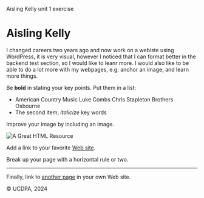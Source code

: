 Aisling Kelly unit 1 exercise
<!DOCTYPE html>

<html lang="en">

<head>

<meta charset="UTF-8">

<meta name="viewport" content="width=device-width, initial-scale=1.0">

</head>

<body>

<!-- Text between angle brackets is an HTML tag and is not displayed.

Most tags, such as the HTML and /HTML tags that surround the contents of

a page, come in pairs; some tags, like HR, for a horizontal rule, stand

alone. Comments, such as the text you're reading, are not displayed when

the Web page is shown. The information between the HEAD and /HEAD tags is

not displayed. The information between the BODY and /BODY tags is displayed.-->

<!-- The information between the BODY and /BODY tags is displayed.-->

<h1>Aisling Kelly</h1>
<p> I changed careers two years ago and now work on a webiste using WordPress, it is very visual, however I noticed that I can format better in the backend test section, so I would like to leanr more. 
    I would also like to be able to do a lot more with my webpages, e.g. anchor an image, and learn more things. 
</p>

<p>Be <b>bold</b> in stating your key points. Put them in a list: </p>

<ul>

<li>American Country Music
    Luke Combs
    Chris Stapleton
    Brothers Osbourne
</li>

<li>The second item; <i>italicize</i> key words</li>

</ul>

<p>Improve your image by including an image. </p>

<p><img src="https://cdn.catawiki.net/assets/marketing/uploads-files/47049-435fb5a55413baa02154ca6a993d1da4ecd1dfa0-story_inline_image.jpg" alt="A Great HTML Resource"></p>

<p>Add a link to your favorite <a href="https://careerhub.hse.ie/">Web site</a>.

Break up your page with a horizontal rule or two. </p>

<hr>

<p>Finally, link to <a href="https://careerhub.hse.ie/hse_health_regions/">another page</a> in your own Web site.</p>

<!-- And add a copyright notice.-->

<p>© UCDPA, 2024</p>

</body>

</html>

